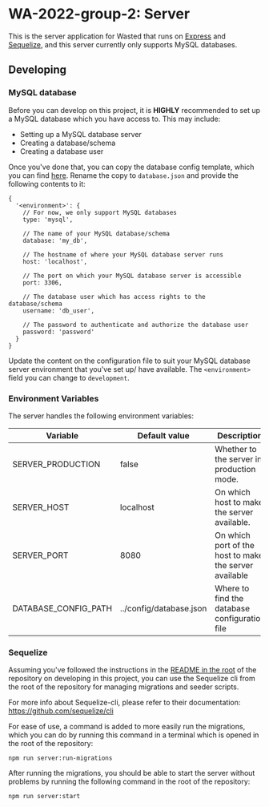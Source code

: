 # WA-2022-group-2: Server

This is the server application for Wasted that runs on [Express](https://expressjs.com/) and [Sequelize](https://sequelize.org/docs/v6/),
and this server currently only supports MySQL databases.

## Developing

### MySQL database

Before you can develop on this project, it is **HIGHLY** recommended to set up a MySQL database which you have access to.
This may include:

- Setting up a MySQL database server
- Creating a database/schema
- Creating a database user

Once you've done that, you can copy the database config template, which you can find [here](src/app/config/database-template.json).
Rename the copy to `database.json` and provide the following contents to it:

```json5
{
  '<environment>': {
    // For now, we only support MySQL databases
    type: 'mysql',

    // The name of your MySQL database/schema
    database: 'my_db',

    // The hostname of where your MySQL database server runs
    host: 'localhost',

    // The port on which your MySQL database server is accessible
    port: 3306,

    // The database user which has access rights to the database/schema
    username: 'db_user',

    // The password to authenticate and authorize the database user
    password: 'password'
  }
}
```

Update the content on the configuration file to suit your MySQL database server environment that you've set up/ have
available. The `<environment>` field you can change to `development`.

### Environment Variables

The server handles the following environment variables:

| Variable             | Default value           | Description                                            |
| -------------------- | ----------------------- | ------------------------------------------------------ |
| SERVER_PRODUCTION    | false                   | Whether to the server in production mode.              |
| SERVER_HOST          | localhost               | On which host to make the server available.            |
| SERVER_PORT          | 8080                    | On which port of the host to make the server available |
| DATABASE_CONFIG_PATH | ../config/database.json | Where to find the database configuration file          |

### Sequelize

Assuming you've followed the instructions in the [README in the root](../../README.md#developing) of the repository on
developing in this project, you can use the Sequelize cli from the root of the repository for managing migrations and
seeder scripts.

For more info about Sequelize-cli, please refer to their documentation: https://github.com/sequelize/cli

For ease of use, a command is added to more easily run the migrations, which you can do by running this command in a terminal
which is opened in the root of the repository:

```shell
npm run server:run-migrations
```

After running the migrations, you should be able to start the server without problems by running the following command
in the root of the repository:

```shell
npm run server:start
```
